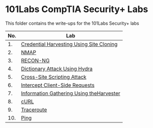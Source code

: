 # 101Labs CompTIA Security+ Labs

This folder contains the write-ups for the 101Labs Security+ labs

|No. |Lab        |
|----|-----------|
|1.  |<a href="https://github.com/sai-kantamuneni/Kali-Linux-Tools/tree/main/Labs/1.%20Credential%20Harvesting%20Using%20Site%20Cloning">Credential Harvesting Using Site Cloning</a>|
|2.  |<a href="https://github.com/sai-kantamuneni/Kali-Linux-Tools/tree/main/Labs/2.%20Nmap">NMAP</a>|
|3.  |<a href="https://github.com/sai-kantamuneni/Kali-Linux-Tools/tree/main/Labs/3.%20RECON-NG">RECON-NG</a>|
|4.  |<a href="https://github.com/sai-kantamuneni/Kali-Linux-Tools/tree/main/Labs/4.%20Dictionary%20Attacks%20using%20Hydra">Dictionary Attack Using Hydra</a>|
|5.  |<a href="https://github.com/sai-kantamuneni/Kali-Linux-Tools/tree/main/Labs/5.%20Cross-Site%20Scripting%20Attack">Cross-Site Scripting Attack</a>|
|6.  |<a href="https://github.com/sai-kantamuneni/Kali-Linux-Tools/tree/main/Labs/6.%20Intercept%20Client-Side%20Requests">Intercept Client-Side Requests</a>|
|7.  |<a href="https://github.com/sai-kantamuneni/Kali-Linux-Tools/tree/main/Labs/7.%20Information%20Gathering%20Using%20theHarvester">Information Gathering Using theHarvester</a>|
|8.  |<a href="https://github.com/sai-kantamuneni/Kali-Linux-Tools/tree/main/Labs/8.%20cURL">cURL</a>|
|9.  |<a href="https://github.com/sai-kantamuneni/Kali-Linux-Tools/tree/main/Labs/9.%20traceroute">Traceroute</a>|
|10.  |<a href="https://github.com/sai-kantamuneni/Kali-Linux-Tools/tree/main/Labs/10.%20Ping">Ping</a>|

